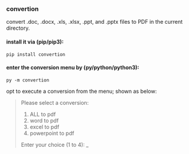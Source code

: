 ### convertion

convert .doc, .docx, .xls, .xlsx, .ppt, and .pptx files to PDF in the current directory.

#### install it via (pip/pip3):
```
pip install convertion
```

#### enter the conversion menu by (py/python/python3):
```
py -m convertion
```

opt to execute a conversion from the menu; shown as below:
>Please select a conversion:
>1. ALL to pdf
>2. word to pdf
>3. excel to pdf
>4. powerpoint to pdf
>
>Enter your choice (1 to 4): _